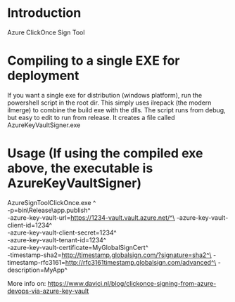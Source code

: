 # Introduction 
Azure ClickOnce Sign Tool

# Compiling to a single EXE for deployment
If you want a single exe for distribution (windows platform), run the powershell script in the root dir. This simply uses ilrepack (the modern ilmerge)
to combine the build exe with the dlls. The script runs from debug, but easy to edit to run from release. It creates a file called AzureKeyVaultSigner.exe

# Usage (If using the compiled exe above, the executable is AzureKeyVaultSigner)

AzureSignToolClickOnce.exe ^\
 -p=bin\Release\app.publish\^\
 -azure-key-vault-url=https://1234-vault.vault.azure.net/^\
 -azure-key-vault-client-id=1234^\
 -azure-key-vault-client-secret=1234^\
 -azure-key-vault-tenant-id=1234^\
 -azure-key-vault-certificate=MyGlobalSignCert^\
 -timestamp-sha2=http://timestamp.globalsign.com/?signature=sha2^\
 -timestamp-rfc3161=http://rfc3161timestamp.globalsign.com/advanced^\
 -description=MyApp^


More info on:
https://www.davici.nl/blog/clickonce-signing-from-azure-devops-via-azure-key-vault
